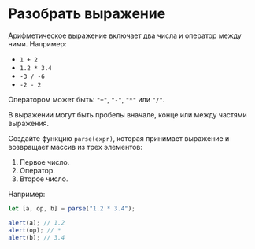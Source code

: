 # Разобрать выражение

Арифметическое выражение включает два числа и оператор между ними. Например:

- `1 + 2`
- `1.2 * 3.4`
- `-3 / -6`
- `-2 - 2`

Оператором может быть: `"+"`, `"-"`, `"*"` или `"/"`.

В выражении могут быть пробелы вначале, конце или между частями выражения.

Создайте функцию `parse(expr)`, которая принимает выражение и возвращает массив из трех элементов:

1. Первое число.
2. Оператор.
3. Второе число.

Например:

```js
let [a, op, b] = parse("1.2 * 3.4");

alert(a); // 1.2
alert(op); // *
alert(b); // 3.4
```
